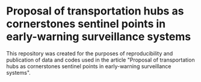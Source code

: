 # Proposal of transportation hubs as cornerstones sentinel points in early-warning surveillance systems
This repository was created for the purposes of reproducibility and publication of data and codes used in the article "Proposal of transportation hubs as cornerstones sentinel points in early-warning surveillance systems".

 
